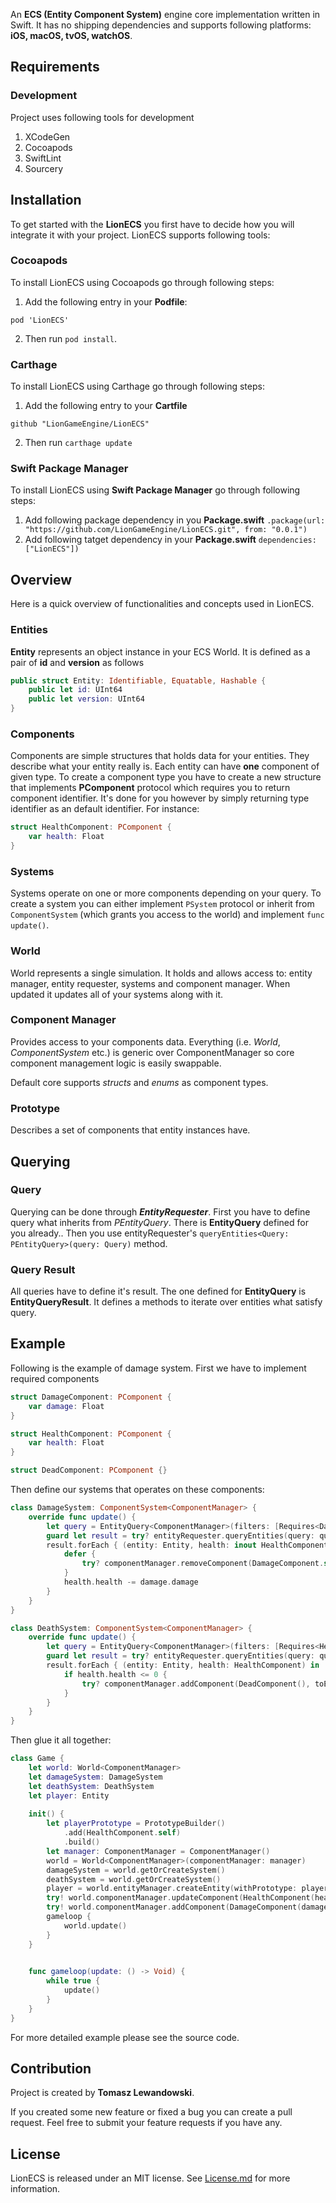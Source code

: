An **ECS (Entity Component System)** engine core implementation written in Swift. It has no shipping dependencies and supports following platforms: **iOS, macOS, tvOS, watchOS**.

## Requirements

### Development
Project uses following tools for development
1. XCodeGen
2. Cocoapods
3. SwiftLint
4. Sourcery

## Installation

To get started with the **LionECS** you first have to decide how you will integrate it with your project. LionECS supports following tools:

### Cocoapods

To install LionECS using Cocoapods go through following steps:

1. Add the following entry in your **Podfile**:
```
pod 'LionECS'
```
2. Then run `pod install`.


### Carthage

To install LionECS using Carthage go through following steps:

1. Add the following entry to your **Cartfile**

```
github "LionGameEngine/LionECS"
```

2. Then run ```carthage update```

### Swift Package Manager

To install LionECS using **Swift Package Manager** go through following steps:

1. Add following package dependency in you **Package.swift** ``` .package(url: "https://github.com/LionGameEngine/LionECS.git", from: "0.0.1") ```
2. Add following tatget dependency in your **Package.swift** ``` dependencies: ["LionECS"]) ```

## Overview

Here is a quick overview of functionalities and concepts used in LionECS.

### Entities

**Entity** represents an object instance in your ECS World.
It is defined as a pair of **id** and **version** as follows

```swift
public struct Entity: Identifiable, Equatable, Hashable {
    public let id: UInt64
    public let version: UInt64
}
```

### Components

Components are simple structures that holds data for your entities. They describe what your entity really is. Each entity can have **one** component of given type. To create a component type you have to create a new structure that implements **PComponent** protocol which requires you to return component identifier. It's done for you however by simply returning type identifier as an default identifier.
For instance:

```swift
struct HealthComponent: PComponent {
    var health: Float
}

```

### Systems

Systems operate on one or more components depending on your query. To create a system you can either implement ```PSystem``` protocol or inherit from ```ComponentSystem``` (which grants you access to the world) and implement ```func update()```.

### World

World represents a single simulation. It holds and allows access to: entity manager, entity requester, systems and component manager. When updated it updates all of your systems along with it.

### Component Manager

Provides access to your components data. Everything (i.e. *World*, *ComponentSystem* etc.) is generic over ComponentManager so core component management logic is easily swappable.

Default core supports *structs* and *enums* as component types.

### Prototype

Describes a set of components that entity instances have.

## Querying

### Query

Querying can be done through ***EntityRequester***. First you have to define query what inherits from *PEntityQuery*. There is **EntityQuery** defined for you already.. Then you use entityRequester's `queryEntities<Query: PEntityQuery>(query: Query)` method.

### Query Result

All queries have to define it's result. The one defined for **EntityQuery** is **EntityQueryResult**. It defines a methods to iterate over entities what satisfy query.

## Example

Following is the example of damage system. First we have to implement required components

```swift
struct DamageComponent: PComponent {
    var damage: Float
}
```

```swift
struct HealthComponent: PComponent {
    var health: Float
}
```

```swift
struct DeadComponent: PComponent {}
```

Then define our systems that operates on these components:
```swift
class DamageSystem: ComponentSystem<ComponentManager> {
    override func update() {
        let query = EntityQuery<ComponentManager>(filters: [Requires<DamageComponent>(), Requires<HealthComponent>(), Excludes<DeadComponent>()])
        guard let result = try? entityRequester.queryEntities(query: query) else { return }
        result.forEach { (entity: Entity, health: inout HealthComponent, damage: DamageComponent) in
            defer {
                try? componentManager.removeComponent(DamageComponent.self, fromEntity: entity)
            }
            health.health -= damage.damage
        }
    }
}
```
```swift
class DeathSystem: ComponentSystem<ComponentManager> {
    override func update() {
        let query = EntityQuery<ComponentManager>(filters: [Requires<HealthComponent>(), Excludes<DeadComponent>()])
        guard let result = try? entityRequester.queryEntities(query: query) else { return }
        result.forEach { (entity: Entity, health: HealthComponent) in
            if health.health <= 0 {
                try? componentManager.addComponent(DeadComponent(), toEntity: entity)
            }
        }
    }
}
```
Then glue it all together:
```swift
class Game {
    let world: World<ComponentManager>
    let damageSystem: DamageSystem
    let deathSystem: DeathSystem
    let player: Entity
    
    init() {
        let playerPrototype = PrototypeBuilder()
            .add(HealthComponent.self)
            .build()
        let manager: ComponentManager = ComponentManager()
        world = World<ComponentManager>(componentManager: manager)
        damageSystem = world.getOrCreateSystem()
        deathSystem = world.getOrCreateSystem()
        player = world.entityManager.createEntity(withPrototype: playerPrototype)
        try! world.componentManager.updateComponent(HealthComponent(health: 123), ofEntity: player)
        try! world.componentManager.addComponent(DamageComponent(damage: 23), toEntity: player)
        gameloop {
            world.update()
        }
    }

    
    func gameloop(update: () -> Void) {
        while true {
            update()
        }
    }
}
```

For more detailed example please see the source code.

## Contribution

Project is created by **Tomasz Lewandowski**.

If you created some new feature or fixed a bug you can create a pull request. Feel free to submit your feature requests if you have any.

## License

LionECS is released under an MIT license. See [License.md](LICENSE.md) for more information.